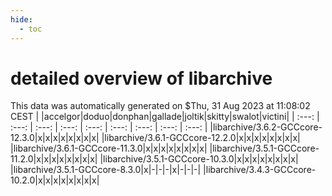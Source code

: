 ```yaml
---
hide:
  - toc
---
```


detailed overview of libarchive
===============================


This data was automatically generated on $Thu, 31 Aug 2023 at 11:08:02 CEST
| |accelgor|doduo|donphan|gallade|joltik|skitty|swalot|victini|
| :---: | :---: | :---: | :---: | :---: | :---: | :---: | :---: | :---: |
|libarchive/3.6.2-GCCcore-12.3.0|x|x|x|x|x|x|x|x|
|libarchive/3.6.1-GCCcore-12.2.0|x|x|x|x|x|x|x|x|
|libarchive/3.6.1-GCCcore-11.3.0|x|x|x|x|x|x|x|x|
|libarchive/3.5.1-GCCcore-11.2.0|x|x|x|x|x|x|x|x|
|libarchive/3.5.1-GCCcore-10.3.0|x|x|x|x|x|x|x|x|
|libarchive/3.5.1-GCCcore-8.3.0|x|-|-|-|x|-|-|-|
|libarchive/3.4.3-GCCcore-10.2.0|x|x|x|x|x|x|x|x|
